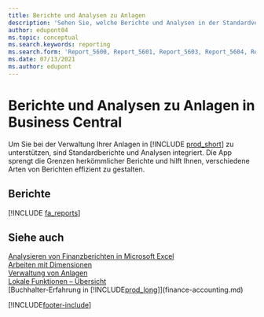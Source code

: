 ```yaml
---
title: Berichte und Analysen zu Anlagen
description: 'Sehen Sie, welche Berichte und Analysen in der Standardversion von Business Central verfügbar sind, damit Sie den Überblick über Ihre Anlagen behalten können.'
author: edupont04
ms.topic: conceptual
ms.search.keywords: reporting
ms.search.form: 'Report_5600, Report_5601, Report_5603, Report_5604, Report_5605, Report_5606, Report_5607, Report_5608, Report_5610'
ms.date: 07/13/2021
ms.author: edupont
---
```

# <a name="fixed-assets-reports-and-analytics-in-business-central"></a>Berichte und Analysen zu Anlagen in Business Central

Um Sie bei der Verwaltung Ihrer Anlagen in [!INCLUDE [prod_short](includes/prod_short.md)] zu unterstützen, sind Standardberichte und Analysen integriert. Die App sprengt die Grenzen herkömmlicher Berichte und hilft Ihnen, verschiedene Arten von Berichten effizient zu gestalten.  

## <a name="reports"></a>Berichte
[!INCLUDE [fa_reports](includes/fa-reports-include.md)]


## <a name="see-also"></a>Siehe auch

[Analysieren von Finanzberichten in Microsoft Excel](finance-analyze-excel.md)  
[Arbeiten mit Dimensionen](finance-dimensions.md)  
[Verwaltung von Anlagen](fa-manage.md)  
[Lokale Funktionen – Übersicht](about-localization.md)  
[Buchhalter-Erfahrung in [!INCLUDE[prod_long](includes/prod_long.md)]](finance-accounting.md)  


[!INCLUDE[footer-include](includes/footer-banner.md)]
